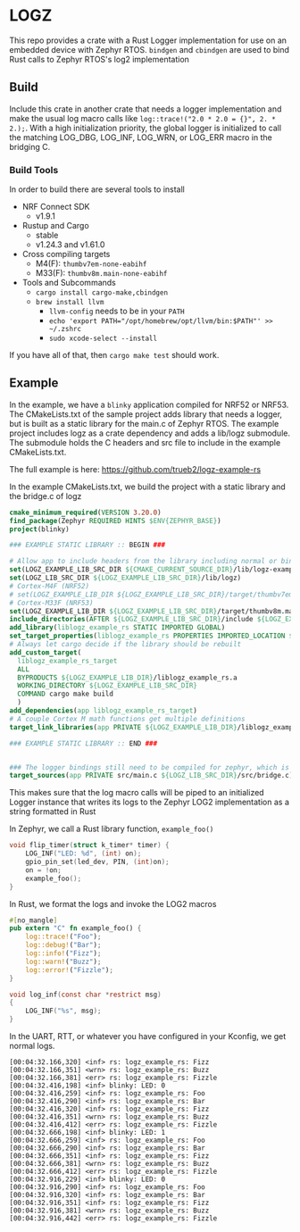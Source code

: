 # LOGZ

This repo provides a crate with a Rust Logger implementation for use on an embedded device with Zephyr RTOS. `bindgen` and `cbindgen` are used to bind Rust calls to Zephyr RTOS's log2 implementation

## Build

Include this crate in another crate that needs a logger implementation and make the usual log macro calls like `log::trace!("2.0 * 2.0 = {}", 2. * 2.);`. With a high initialization priority, the global logger is initialized to call the matching LOG_DBG, LOG_INF, LOG_WRN, or LOG_ERR macro in the bridging C.

### Build Tools

In order to build there are several tools to install

* NRF Connect SDK
  * v1.9.1
* Rustup and Cargo
  * stable
  * v1.24.3 and v1.61.0
* Cross compiling targets
  * M4(F): `thumbv7em-none-eabihf`
  * M33(F): `thumbv8m.main-none-eabihf`
* Tools and Subcommands
  * `cargo install cargo-make,cbindgen`
  * `brew install llvm`
    * `llvm-config` needs to be in your `PATH`
    * `echo 'export PATH="/opt/homebrew/opt/llvm/bin:$PATH"' >> ~/.zshrc`
    * `sudo xcode-select --install`
  
If you have all of that, then `cargo make test` should work.

## Example

In the example, we have a `blinky` application compiled for NRF52 or NRF53. The CMakeLists.txt of the sample project adds library that needs a logger, but is built as a static library for the main.c of Zephyr RTOS. The example project includes logz as a crate dependency and adds a lib/logz submodule. The submodule holds the C headers and src file to include in the example CMakeLists.txt.

The full example is here: https://github.com/trueb2/logz-example-rs


In the example CMakeLists.txt, we build the project with a static library and the bridge.c of logz
```cmake
cmake_minimum_required(VERSION 3.20.0)
find_package(Zephyr REQUIRED HINTS $ENV{ZEPHYR_BASE})
project(blinky)

### EXAMPLE STATIC LIBRARY :: BEGIN ###

# Allow app to include headers from the library including normal or bindgen headers
set(LOGZ_EXAMPLE_LIB_SRC_DIR ${CMAKE_CURRENT_SOURCE_DIR}/lib/logz-example-rs)
set(LOGZ_LIB_SRC_DIR ${LOGZ_EXAMPLE_LIB_SRC_DIR}/lib/logz)
# Cortex-M4F (NRF52)
# set(LOGZ_EXAMPLE_LIB_DIR ${LOGZ_EXAMPLE_LIB_SRC_DIR}/target/thumbv7em-none-eabihf/release)
# Cortex-M33F (NRF53)
set(LOGZ_EXAMPLE_LIB_DIR ${LOGZ_EXAMPLE_LIB_SRC_DIR}/target/thumbv8m.main-none-eabihf/release)
include_directories(AFTER ${LOGZ_EXAMPLE_LIB_SRC_DIR}/include ${LOGZ_EXAMPLE_LIB_SRC_DIR}/include/generated ${LOGZ_LIB_SRC_DIR}/include/generated)
add_library(liblogz_example_rs STATIC IMPORTED GLOBAL)
set_target_properties(liblogz_example_rs PROPERTIES IMPORTED_LOCATION ${LOGZ_EXAMPLE_LIB_DIR}/liblogz_example_rs.a)
# Always let cargo decide if the library should be rebuilt
add_custom_target(
  liblogz_example_rs_target
  ALL
  BYPRODUCTS ${LOGZ_EXAMPLE_LIB_DIR}/liblogz_example_rs.a
  WORKING_DIRECTORY ${LOGZ_EXAMPLE_LIB_SRC_DIR}
  COMMAND cargo make build
  )
add_dependencies(app liblogz_example_rs_target)
# A couple Cortex M math functions get multiple definitions
target_link_libraries(app PRIVATE ${LOGZ_EXAMPLE_LIB_DIR}/liblogz_example_rs.a -Wl,--allow-multiple-definition)

### EXAMPLE STATIC LIBRARY :: END ###


### The logger bindings still need to be compiled for zephyr, which is why we still have to build the static lib and bridge
target_sources(app PRIVATE src/main.c ${LOGZ_LIB_SRC_DIR}/src/bridge.c)
```

This makes sure that the log macro calls will be piped to an initialized Logger instance that writes its logs to the Zephyr LOG2 implementation as a string formatted in Rust

In Zephyr, we call a Rust library function, `example_foo()`
```C
void flip_timer(struct k_timer* timer) {
	LOG_INF("LED: %d", (int) on);
	gpio_pin_set(led_dev, PIN, (int)on);
	on = !on;
	example_foo();
}
```

In Rust, we format the logs and invoke the LOG2 macros
```rust
#[no_mangle]
pub extern "C" fn example_foo() {
    log::trace!("Foo");
    log::debug!("Bar");
    log::info!("Fizz");
    log::warn!("Buzz");
    log::error!("Fizzle");
}
```
```C
void log_inf(const char *restrict msg)
{
    LOG_INF("%s", msg);
}
```

In the UART, RTT, or whatever you have configured in your Kconfig, we get normal logs.
```
[00:04:32.166,320] <inf> rs: logz_example_rs: Fizz
[00:04:32.166,351] <wrn> rs: logz_example_rs: Buzz
[00:04:32.166,381] <err> rs: logz_example_rs: Fizzle
[00:04:32.416,198] <inf> blinky: LED: 0
[00:04:32.416,259] <inf> rs: logz_example_rs: Foo
[00:04:32.416,290] <inf> rs: logz_example_rs: Bar
[00:04:32.416,320] <inf> rs: logz_example_rs: Fizz
[00:04:32.416,351] <wrn> rs: logz_example_rs: Buzz
[00:04:32.416,412] <err> rs: logz_example_rs: Fizzle
[00:04:32.666,198] <inf> blinky: LED: 1
[00:04:32.666,259] <inf> rs: logz_example_rs: Foo
[00:04:32.666,290] <inf> rs: logz_example_rs: Bar
[00:04:32.666,351] <inf> rs: logz_example_rs: Fizz
[00:04:32.666,381] <wrn> rs: logz_example_rs: Buzz
[00:04:32.666,412] <err> rs: logz_example_rs: Fizzle
[00:04:32.916,229] <inf> blinky: LED: 0
[00:04:32.916,290] <inf> rs: logz_example_rs: Foo
[00:04:32.916,320] <inf> rs: logz_example_rs: Bar
[00:04:32.916,351] <inf> rs: logz_example_rs: Fizz
[00:04:32.916,381] <wrn> rs: logz_example_rs: Buzz
[00:04:32.916,442] <err> rs: logz_example_rs: Fizzle
```